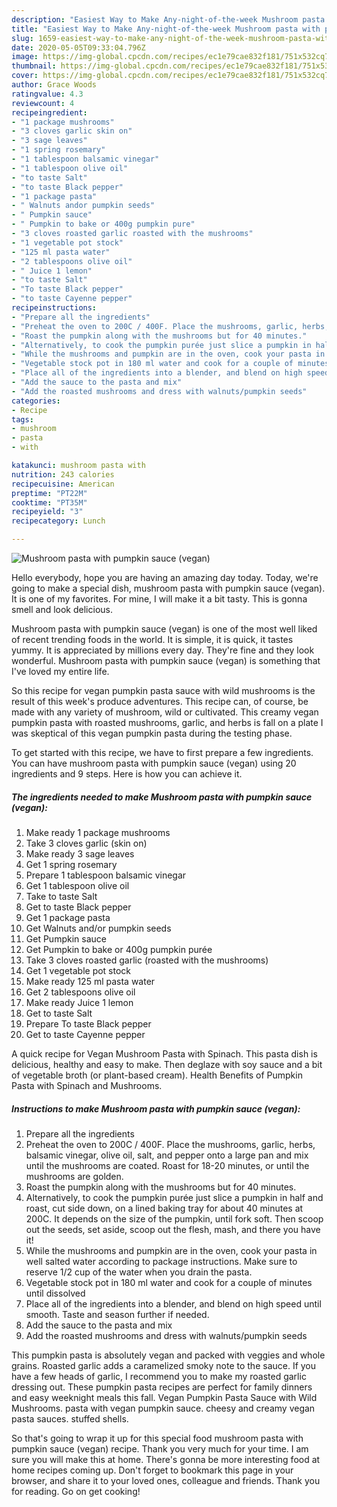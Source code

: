 ```yaml
---
description: "Easiest Way to Make Any-night-of-the-week Mushroom pasta with pumpkin sauce (vegan)"
title: "Easiest Way to Make Any-night-of-the-week Mushroom pasta with pumpkin sauce (vegan)"
slug: 1659-easiest-way-to-make-any-night-of-the-week-mushroom-pasta-with-pumpkin-sauce-vegan
date: 2020-05-05T09:33:04.796Z
image: https://img-global.cpcdn.com/recipes/ec1e79cae832f181/751x532cq70/mushroom-pasta-with-pumpkin-sauce-vegan-recipe-main-photo.jpg
thumbnail: https://img-global.cpcdn.com/recipes/ec1e79cae832f181/751x532cq70/mushroom-pasta-with-pumpkin-sauce-vegan-recipe-main-photo.jpg
cover: https://img-global.cpcdn.com/recipes/ec1e79cae832f181/751x532cq70/mushroom-pasta-with-pumpkin-sauce-vegan-recipe-main-photo.jpg
author: Grace Woods
ratingvalue: 4.3
reviewcount: 4
recipeingredient:
- "1 package mushrooms"
- "3 cloves garlic skin on"
- "3 sage leaves"
- "1 spring rosemary"
- "1 tablespoon balsamic vinegar"
- "1 tablespoon olive oil"
- "to taste Salt"
- "to taste Black pepper"
- "1 package pasta"
- " Walnuts andor pumpkin seeds"
- " Pumpkin sauce"
- " Pumpkin to bake or 400g pumpkin pure"
- "3 cloves roasted garlic roasted with the mushrooms"
- "1 vegetable pot stock"
- "125 ml pasta water"
- "2 tablespoons olive oil"
- " Juice 1 lemon"
- "to taste Salt"
- "To taste Black pepper"
- "to taste Cayenne pepper"
recipeinstructions:
- "Prepare all the ingredients"
- "Preheat the oven to 200C / 400F. Place the mushrooms, garlic, herbs, balsamic vinegar, olive oil, salt, and pepper onto a large pan and mix until the mushrooms are coated. Roast for 18-20 minutes, or until the mushrooms are golden."
- "Roast the pumpkin along with the mushrooms but for 40 minutes."
- "Alternatively, to cook the pumpkin purée just slice a pumpkin in half and roast, cut side down, on a lined baking tray for about 40 minutes at 200C. It depends on the size of the pumpkin, until fork soft. Then scoop out the seeds, set aside, scoop out the flesh, mash, and there you have it!"
- "While the mushrooms and pumpkin are in the oven, cook your pasta in well salted water according to package instructions. Make sure to reserve 1/2 cup of the water when you drain the pasta."
- "Vegetable stock pot in 180 ml water and cook for a couple of minutes until dissolved"
- "Place all of the ingredients into a blender, and blend on high speed until smooth. Taste and season further if needed."
- "Add the sauce to the pasta and mix"
- "Add the roasted mushrooms and dress with walnuts/pumpkin seeds"
categories:
- Recipe
tags:
- mushroom
- pasta
- with

katakunci: mushroom pasta with 
nutrition: 243 calories
recipecuisine: American
preptime: "PT22M"
cooktime: "PT35M"
recipeyield: "3"
recipecategory: Lunch

---
```



![Mushroom pasta with pumpkin sauce (vegan)](https://img-global.cpcdn.com/recipes/ec1e79cae832f181/751x532cq70/mushroom-pasta-with-pumpkin-sauce-vegan-recipe-main-photo.jpg)

Hello everybody, hope you are having an amazing day today. Today, we're going to make a special dish, mushroom pasta with pumpkin sauce (vegan). It is one of my favorites. For mine, I will make it a bit tasty. This is gonna smell and look delicious.

Mushroom pasta with pumpkin sauce (vegan) is one of the most well liked of recent trending foods in the world. It is simple, it is quick, it tastes yummy. It is appreciated by millions every day. They're fine and they look wonderful. Mushroom pasta with pumpkin sauce (vegan) is something that I've loved my entire life.

So this recipe for vegan pumpkin pasta sauce with wild mushrooms is the result of this week&#39;s produce adventures. This recipe can, of course, be made with any variety of mushroom, wild or cultivated. This creamy vegan pumpkin pasta with roasted mushrooms, garlic, and herbs is fall on a plate I was skeptical of this vegan pumpkin pasta during the testing phase.


To get started with this recipe, we have to first prepare a few ingredients. You can have mushroom pasta with pumpkin sauce (vegan) using 20 ingredients and 9 steps. Here is how you can achieve it.

<!--inarticleads1-->

##### The ingredients needed to make Mushroom pasta with pumpkin sauce (vegan):

1. Make ready 1 package mushrooms
1. Take 3 cloves garlic (skin on)
1. Make ready 3 sage leaves
1. Get 1 spring rosemary
1. Prepare 1 tablespoon balsamic vinegar
1. Get 1 tablespoon olive oil
1. Take to taste Salt
1. Get to taste Black pepper
1. Get 1 package pasta
1. Get  Walnuts and/or pumpkin seeds
1. Get  Pumpkin sauce
1. Get  Pumpkin to bake or 400g pumpkin purée
1. Take 3 cloves roasted garlic (roasted with the mushrooms)
1. Get 1 vegetable pot stock
1. Make ready 125 ml pasta water
1. Get 2 tablespoons olive oil
1. Make ready  Juice 1 lemon
1. Get to taste Salt
1. Prepare To taste Black pepper
1. Get to taste Cayenne pepper


A quick recipe for Vegan Mushroom Pasta with Spinach. This pasta dish is delicious, healthy and easy to make. Then deglaze with soy sauce and a bit of vegetable broth (or plant-based cream). Health Benefits of Pumpkin Pasta with Spinach and Mushrooms. 

<!--inarticleads2-->

##### Instructions to make Mushroom pasta with pumpkin sauce (vegan):

1. Prepare all the ingredients
1. Preheat the oven to 200C / 400F. Place the mushrooms, garlic, herbs, balsamic vinegar, olive oil, salt, and pepper onto a large pan and mix until the mushrooms are coated. Roast for 18-20 minutes, or until the mushrooms are golden.
1. Roast the pumpkin along with the mushrooms but for 40 minutes.
1. Alternatively, to cook the pumpkin purée just slice a pumpkin in half and roast, cut side down, on a lined baking tray for about 40 minutes at 200C. It depends on the size of the pumpkin, until fork soft. Then scoop out the seeds, set aside, scoop out the flesh, mash, and there you have it!
1. While the mushrooms and pumpkin are in the oven, cook your pasta in well salted water according to package instructions. Make sure to reserve 1/2 cup of the water when you drain the pasta.
1. Vegetable stock pot in 180 ml water and cook for a couple of minutes until dissolved
1. Place all of the ingredients into a blender, and blend on high speed until smooth. Taste and season further if needed.
1. Add the sauce to the pasta and mix
1. Add the roasted mushrooms and dress with walnuts/pumpkin seeds


This pumpkin pasta is absolutely vegan and packed with veggies and whole grains. Roasted garlic adds a caramelized smoky note to the sauce. If you have a few heads of garlic, I recommend you to make my roasted garlic dressing out. These pumpkin pasta recipes are perfect for family dinners and easy weeknight meals this fall. Vegan Pumpkin Pasta Sauce with Wild Mushrooms. pasta with vegan pumpkin sauce. cheesy and creamy vegan pasta sauces. stuffed shells. 

So that's going to wrap it up for this special food mushroom pasta with pumpkin sauce (vegan) recipe. Thank you very much for your time. I am sure you will make this at home. There's gonna be more interesting food at home recipes coming up. Don't forget to bookmark this page in your browser, and share it to your loved ones, colleague and friends. Thank you for reading. Go on get cooking!
